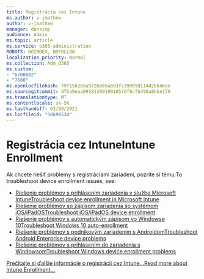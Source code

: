 ```yaml
---
title: Registrácia cez Intune
ms.author: v-jmathew
author: v-jmathew
manager: dansimp
audience: Admin
ms.topic: article
ms.service: o365-administration
ROBOTS: NOINDEX, NOFOLLOW
localization_priority: Normal
ms.collection: Adm_O365
ms.custom:
- "6700002"
- "7680"
ms.openlocfilehash: 79f15b285a9726e65a8d3fc39909d114d2b646ae
ms.sourcegitcommit: 475a9eaa095812091991857df6cf6490a8bbe179
ms.translationtype: MT
ms.contentlocale: sk-SK
ms.lasthandoff: 03/08/2021
ms.locfileid: "50694534"
---
```

# <a name="intune-enrollment"></a><span data-ttu-id="86dbc-102">Registrácia cez Intune</span><span class="sxs-lookup"><span data-stu-id="86dbc-102">Intune Enrollment</span></span>

<span data-ttu-id="86dbc-103">Ak chcete riešiť problémy s registráciami zariadení, pozrite si tému:</span><span class="sxs-lookup"><span data-stu-id="86dbc-103">To troubleshoot device enrollment issues, see:</span></span>

- [<span data-ttu-id="86dbc-104">Riešenie problémov s prihlásením zariadenia v službe Microsoft Intune</span><span class="sxs-lookup"><span data-stu-id="86dbc-104">Troubleshoot device enrollment in Microsoft Intune</span></span>](https://docs.microsoft.com/troubleshoot/mem/intune/troubleshoot-device-enrollment-in-intune)
- [<span data-ttu-id="86dbc-105">Riešenie problémov so zápisom zariadenia so systémom iOS/iPadOS</span><span class="sxs-lookup"><span data-stu-id="86dbc-105">Troubleshoot iOS/iPadOS device enrollment</span></span>](https://docs.microsoft.com/mem/intune/enrollment/troubleshoot-ios-enrollment-errors)
- [<span data-ttu-id="86dbc-106">Riešenie problémov s automatickým zápisom vo Windowse 10</span><span class="sxs-lookup"><span data-stu-id="86dbc-106">Troubleshoot Windows 10 auto-enrollment</span></span>](https://docs.microsoft.com/mem/intune/enrollment/troubleshoot-windows-auto-enrollment)
- [<span data-ttu-id="86dbc-107">Riešenie problémov s podnikovým zariadením s Androidom</span><span class="sxs-lookup"><span data-stu-id="86dbc-107">Troubleshoot Android Enterprise device problems</span></span>](https://docs.microsoft.com/troubleshoot/mem/intune/troubleshoot-android-enrollment)
- [<span data-ttu-id="86dbc-108">Riešenie problémov s prihlásením do zariadenia s Windowsom</span><span class="sxs-lookup"><span data-stu-id="86dbc-108">Troubleshoot Windows device enrollment problems</span></span>](https://docs.microsoft.com/troubleshoot/mem/intune/troubleshoot-windows-enrollment-errors)

[<span data-ttu-id="86dbc-109">Prečítajte si ďalšie informácie o registrácii cez Intune...</span><span class="sxs-lookup"><span data-stu-id="86dbc-109">Read more about Intune Enrollment...</span></span>](https://docs.microsoft.com/mem/intune/enrollment/)
